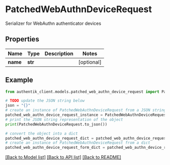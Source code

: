 # PatchedWebAuthnDeviceRequest

Serializer for WebAuthn authenticator devices

## Properties

Name | Type | Description | Notes
------------ | ------------- | ------------- | -------------
**name** | **str** |  | [optional] 

## Example

```python
from authentik_client.models.patched_web_authn_device_request import PatchedWebAuthnDeviceRequest

# TODO update the JSON string below
json = "{}"
# create an instance of PatchedWebAuthnDeviceRequest from a JSON string
patched_web_authn_device_request_instance = PatchedWebAuthnDeviceRequest.from_json(json)
# print the JSON string representation of the object
print(PatchedWebAuthnDeviceRequest.to_json())

# convert the object into a dict
patched_web_authn_device_request_dict = patched_web_authn_device_request_instance.to_dict()
# create an instance of PatchedWebAuthnDeviceRequest from a dict
patched_web_authn_device_request_form_dict = patched_web_authn_device_request.from_dict(patched_web_authn_device_request_dict)
```
[[Back to Model list]](../README.md#documentation-for-models) [[Back to API list]](../README.md#documentation-for-api-endpoints) [[Back to README]](../README.md)


